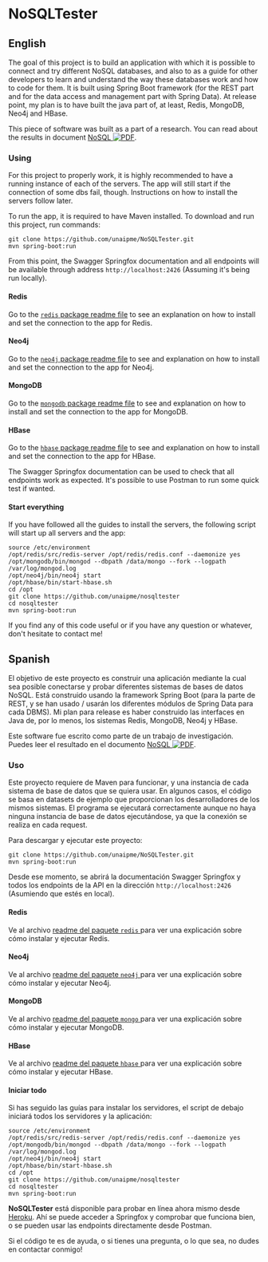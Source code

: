 # NoSQLTester

## English

The goal of this project is to build an application with which it is possible to connect and try different NoSQL databases, and also to as a guide for other developers to learn and understand the way these databases work and how to code for them. It is built using Spring Boot framework (for the REST part and for the data access and management part with Spring Data). At release point, my plan is to have built the java part of, at least, Redis, MongoDB, Neo4j and HBase.

This piece of software was built as a part of a research. You can read about the results in document [NoSQL ![PDF](http://ir.avisbudgetgroup.com/images/irIcons/ico_pdf.gif)](NoSQL.pdf).

### Using

For this project to properly work, it is highly recommended to have a running instance of each of the servers. The app will still start if the connection of some dbs fail, though. Instructions on how to install the servers follow later.

To run the app, it is required to have Maven installed. To download and run this project, run commands:

```
git clone https://github.com/unaipme/NoSQLTester.git
mvn spring-boot:run
```

From this point, the Swagger Springfox documentation and all endpoints will be available through address ``http://localhost:2426`` (Assuming it's being run locally). 

#### Redis

Go to the [``redis`` package readme file](src/main/java/com/unai/app/redis/README.md) to see an explanation on how to install and set the connection to the app for Redis.

#### Neo4j

Go to the [``neo4j`` package readme file](src/main/java/com/unai/app/neo4j/README.md) to see and explanation on how to install and set the connection to the app for Neo4j.

#### MongoDB

Go to the [``mongodb`` package readme file](src/main/java/com/unai/app/mongo/README.md) to see and explanation on how to install and set the connection to the app for MongoDB.

#### HBase

Go to the [``hbase`` package readme file](src/main/java/com/unai/app/hbase/README.md) to see and explanation on how to install and set the connection to the app for HBase.

The Swagger Springfox documentation can be used to check that all endpoints work as expected. It's possible to use Postman to run some quick test if wanted.

#### Start everything

If you have followed all the guides to install the servers, the following script will start up all servers and the app:

```
source /etc/environment
/opt/redis/src/redis-server /opt/redis/redis.conf --daemonize yes
/opt/mongodb/bin/mongod --dbpath /data/mongo --fork --logpath /var/log/mongod.log
/opt/neo4j/bin/neo4j start
/opt/hbase/bin/start-hbase.sh
cd /opt
git clone https://github.com/unaipme/nosqltester
cd nosqltester
mvn spring-boot:run
```

If you find any of this code useful or if you have any question or whatever, don't hesitate to contact me!

## Spanish

El objetivo de este proyecto es construir una aplicación mediante la cual sea posible conectarse y probar diferentes sistemas de bases de datos NoSQL. Está construido usando la framework Spring Boot (para la parte de REST, y se han usado / usarán los diferentes módulos de Spring Data para cada DBMS). Mi plan para release es haber construido las interfaces en Java de, por lo menos, los sistemas Redis, MongoDB, Neo4j y HBase.

Este software fue escrito como parte de un trabajo de investigación. Puedes leer el resultado en el documento [NoSQL ![PDF](http://ir.avisbudgetgroup.com/images/irIcons/ico_pdf.gif)](NoSQL.pdf).

### Uso

Este proyecto requiere de Maven para funcionar, y una instancia de cada sistema de base de datos que se quiera usar. En algunos casos, el código se basa en datasets de ejemplo que proporcionan los desarrolladores de los mismos sistemas. El programa se ejecutará correctamente aunque no haya ninguna instancia de base de datos ejecutándose, ya que la conexión se realiza en cada request.

Para descargar y ejecutar este proyecto:
```
git clone https://github.com/unaipme/NoSQLTester.git
mvn spring-boot:run
```

Desde ese momento, se abrirá la documentación Swagger Springfox y todos los endpoints de la API en la dirección ``http://localhost:2426`` (Asumiendo que estés en local).

#### Redis

Ve al archivo [readme del paquete ``redis`` ](src/main/java/com/unai/app/redis/README.md) para ver una explicación sobre cómo instalar y ejecutar Redis.

#### Neo4j

Ve al archivo [readme del paquete ``neo4j`` ](src/main/java/com/unai/app/neo4j/README.md) para ver una explicación sobre cómo instalar y ejecutar Neo4j.

#### MongoDB

Ve al archivo [readme del paquete ``mongo`` ](src/main/java/com/unai/app/mongo/README.md) para ver una explicación sobre cómo instalar y ejecutar MongoDB.

#### HBase

Ve al archivo [readme del paquete ``hbase`` ](src/main/java/com/unai/app/hbase/README.md) para ver una explicación sobre cómo instalar y ejecutar HBase.

#### Iniciar todo

Si has seguido las guías para instalar los servidores, el script de debajo iniciará todos los servidores y la aplicación:

```
source /etc/environment
/opt/redis/src/redis-server /opt/redis/redis.conf --daemonize yes
/opt/mongodb/bin/mongod --dbpath /data/mongo --fork --logpath /var/log/mongod.log
/opt/neo4j/bin/neo4j start
/opt/hbase/bin/start-hbase.sh
cd /opt
git clone https://github.com/unaipme/nosqltester
cd nosqltester
mvn spring-boot:run
```

**NoSQLTester** está disponible para probar en línea ahora mismo desde [Heroku](https://nosqltester.herokuapp.com/). Ahí se puede acceder a Springfox y comprobar que funciona bien, o se pueden usar las endpoints directamente desde Postman.

Si el código te es de ayuda, o si tienes una pregunta, o lo que sea, no dudes en contactar conmigo!

